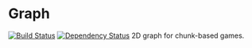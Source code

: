 # Graph
[![Build Status](https://travis-ci.org/KonradLinkowski/GraphJS.svg?branch=dev)](https://travis-ci.org/KonradLinkowski/GraphJS)
[![Dependency Status](https://david-dm.org/KonradLinkowski/GraphJS.svg)](https://david-dm.org/KonradLinkowski/GraphJS)
2D graph for chunk-based games.